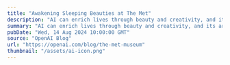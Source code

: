 ```yaml
---
title: "Awakening Sleeping Beauties at The Met"
description: "AI can enrich lives through beauty and creativity, and its artistic potential shines in 'Sleeping Beauties: Reawakening Fashion,' a collaborative exhibit from The Met's Costume Institute."
summary: "AI can enrich lives through beauty and creativity, and its artistic potential shines in 'Sleeping Beauties: Reawakening Fashion,' a collaborative exhibit from The Met's Costume Institute."
pubDate: "Wed, 14 Aug 2024 10:00:00 GMT"
source: "OpenAI Blog"
url: "https://openai.com/blog/the-met-museum"
thumbnail: "/assets/ai-icon.png"
---
```


